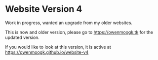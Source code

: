 # Website Version 4

Work in progress, wanted an upgrade from my older websites.

This is now and older version, please go to https://owenmoogk.tk for the updated version.

If you would like to look at this version, it is active at https://owenmoogk.github.io/website-v4
